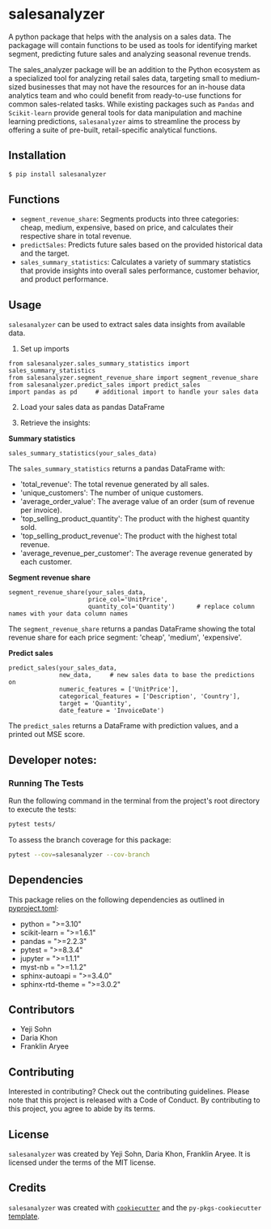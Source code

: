 # salesanalyzer

A python package that helps with the analysis on a sales data. The packagage will contain functions to be used as tools for identifying market segment, predicting future sales and analyzing seasonal revenue trends. <br>

The sales_analyzer package will be an addition to the Python ecosystem as a specialized tool for analyzing retail sales data, targeting small to medium-sized businesses that may not have the resources for an in-house data analytics team and who could benefit from ready-to-use functions for common sales-related tasks. While existing packages such as `Pandas` and `Scikit-learn` provide general tools for data manipulation and machine learning predictions, `salesanalyzer` aims to streamline the process by offering a suite of pre-built, retail-specific analytical functions.

## Installation

```bash
$ pip install salesanalyzer
```

## Functions
- `segment_revenue_share`: Segments products into three categories: cheap, medium, expensive, based on price, and calculates their respective share in total revenue. 
- `predictSales`: Predicts future sales based on the provided historical data and the target.
- `sales_summary_statistics`: Calculates a variety of summary statistics that provide insights into overall sales performance,
    customer behavior, and product performance.

## Usage

`salesanalyzer` can be used to extract sales data insights from available data.
1. Set up imports

```
from salesanalyzer.sales_summary_statistics import sales_summary_statistics
from salesanalyzer.segment_revenue_share import segment_revenue_share
from salesanalyzer.predict_sales import predict_sales
import pandas as pd     # additional import to handle your sales data
```

2. Load your sales data as pandas DataFrame

3. Retrieve the insights:

**Summary statistics**
```
sales_summary_statistics(your_sales_data)
```
The `sales_summary_statistics` returns a pandas DataFrame with:
- 'total_revenue': The total revenue generated by all sales.
- 'unique_customers': The number of unique customers.
- 'average_order_value': The average value of an order (sum of revenue per invoice).
- 'top_selling_product_quantity': The product with the highest quantity sold.
- 'top_selling_product_revenue': The product with the highest total revenue.
- 'average_revenue_per_customer': The average revenue generated by each customer.

**Segment revenue share**
```
segment_revenue_share(your_sales_data, 
                      price_col='UnitPrice', 
                      quantity_col='Quantity')      # replace column names with your data column names
```
The `segment_revenue_share` returns a pandas DataFrame showing the total revenue share for each price segment:
'cheap', 'medium', 'expensive'.

**Predict sales**
```
predict_sales(your_sales_data, 
              new_data,     # new sales data to base the predictions on
              numeric_features = ['UnitPrice'],
              categorical_features = ['Description', 'Country'], 
              target = 'Quantity', 
              date_feature = 'InvoiceDate')
```
The `predict_sales` returns a DataFrame with prediction values, and a printed out MSE score.

## Developer notes:
### Running The Tests

Run the following command in the terminal from the project's root directory to execute the tests:
```bash
pytest tests/
```

To assess the branch coverage for this package:
```bash
pytest --cov=salesanalyzer --cov-branch
```

## Dependencies

This package relies on the following dependencies as outlined in [pyproject.toml](https://github.com/UBC-MDS/salesanalyzer/blob/main/pyproject.toml):

- python = ">=3.10"
- scikit-learn = ">=1.6.1"
- pandas = ">=2.2.3"
- pytest = ">=8.3.4"
- jupyter = ">=1.1.1"
- myst-nb = ">=1.1.2"
- sphinx-autoapi = ">=3.4.0"
- sphinx-rtd-theme = ">=3.0.2"

## Contributors
- Yeji Sohn
- Daria Khon
- Franklin Aryee

## Contributing

Interested in contributing? Check out the contributing guidelines. Please note that this project is released with a Code of Conduct. By contributing to this project, you agree to abide by its terms.

## License

`salesanalyzer` was created by Yeji Sohn, Daria Khon, Franklin Aryee. It is licensed under the terms of the MIT license.

## Credits

`salesanalyzer` was created with [`cookiecutter`](https://cookiecutter.readthedocs.io/en/latest/) and the `py-pkgs-cookiecutter` [template](https://github.com/py-pkgs/py-pkgs-cookiecutter).
